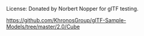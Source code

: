 License: Donated by Norbert Nopper for glTF testing.

https://github.com/KhronosGroup/glTF-Sample-Models/tree/master/2.0/Cube

